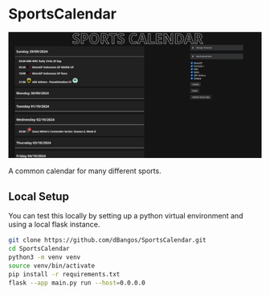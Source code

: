 # SportsCalendar
<p align="center">
  <img src="./img/example.png" alt="Size Limit CLI" width="738">
</p>

A common calendar for many different sports.
## Local Setup

You can test this locally by setting up a python virtual environment and using a local flask instance.

```bash
git clone https://github.com/dBangos/SportsCalendar.git
cd SportsCalendar
python3 -m venv venv
source venv/bin/activate
pip install -r requirements.txt
flask --app main.py run --host=0.0.0.0
```

